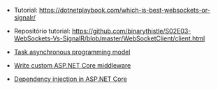 * Tutorial: https://dotnetplaybook.com/which-is-best-websockets-or-signalr/
* Repositório tutorial: https://github.com/binarythistle/S02E03-WebSockets-Vs-SignalR/blob/master/WebSocketClient/client.html

* [Task asynchronous programming model](https://learn.microsoft.com/en-us/dotnet/csharp/asynchronous-programming/task-asynchronous-programming-model)
* [Write custom ASP.NET Core middleware](https://learn.microsoft.com/en-us/aspnet/core/fundamentals/middleware/write?view=aspnetcore-9.0&viewFallbackFrom=aspnetcore-2.2)
* [Dependency injection in ASP.NET Core](https://learn.microsoft.com/en-us/aspnet/core/fundamentals/dependency-injection?view=aspnetcore-2.2)
